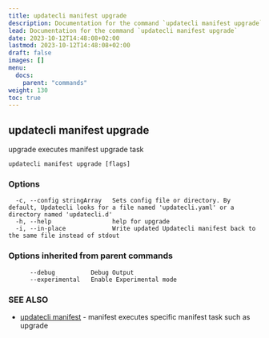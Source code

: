 ```yaml
---
title: updatecli manifest upgrade
description: Documentation for the command `updatecli manifest upgrade`
lead: Documentation for the command `updatecli manifest upgrade`
date: 2023-10-12T14:48:08+02:00
lastmod: 2023-10-12T14:48:08+02:00
draft: false
images: []
menu:
  docs:
    parent: "commands"
weight: 130
toc: true
---
```


## updatecli manifest upgrade

upgrade executes manifest upgrade task

```
updatecli manifest upgrade [flags]
```

### Options

```
  -c, --config stringArray   Sets config file or directory. By default, Updatecli looks for a file named 'updatecli.yaml' or a directory named 'updatecli.d'
  -h, --help                 help for upgrade
  -i, --in-place             Write updated Updatecli manifest back to the same file instead of stdout
```

### Options inherited from parent commands

```
      --debug          Debug Output
      --experimental   Enable Experimental mode
```

### SEE ALSO

* [updatecli manifest](/docs/commands/updatecli_manifest)	 - manifest executes specific manifest task such as upgrade


